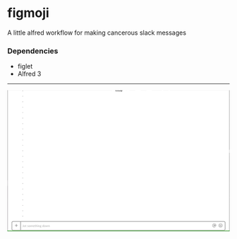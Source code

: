 # figmoji
A little alfred workflow for making cancerous slack messages

### Dependencies

- figlet
- Alfred 3

___

 ![](figmoji.gif)
